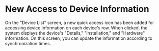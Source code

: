 # New Access to Device Information

On the "Device List" screen, a new quick access icon has been added for accessing device information on each device's row. When clicked, the system displays the device's "Details," "Installation," and "Hardware" information. On this screen, you can update the information according to synchronization times.
